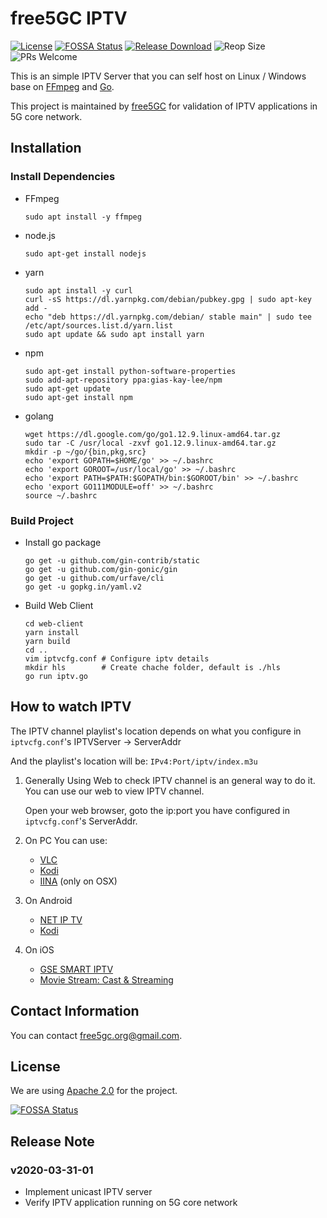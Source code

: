 # free5GC IPTV
[![License](https://img.shields.io/github/license/free5gc/IPTV)](./LICENSE.txt)
[![FOSSA Status](https://app.fossa.io/api/projects/git%2Bgithub.com%2Ffree5gc%2FIPTV.svg?type=shield)](https://app.fossa.io/projects/git%2Bgithub.com%2Ffree5gc%2FIPTV?ref=badge_shield)
[![Release Download](https://img.shields.io/github/downloads/free5gc/IPTV/total)](https://github.com/free5gc/IPTV/releases)
![Reop Size](https://img.shields.io/github/repo-size/free5gc/IPTV)
![PRs Welcome](https://img.shields.io/badge/PRs-welcome-brightgreen.svg)


This is an simple IPTV Server that you can self host on Linux / Windows base on [FFmpeg](https://www.ffmpeg.org/) and [Go](https://golang.org/).

This project is maintained by [free5GC](https://free5gc.org) for validation of IPTV applications in 5G core network.

## Installation

### Install Dependencies

- FFmpeg

    ```shell
    sudo apt install -y ffmpeg
    ```

- node.js

    ```shell
    sudo apt-get install nodejs
    ```

- yarn

    ```shell
    sudo apt install -y curl
    curl -sS https://dl.yarnpkg.com/debian/pubkey.gpg | sudo apt-key add -
    echo "deb https://dl.yarnpkg.com/debian/ stable main" | sudo tee /etc/apt/sources.list.d/yarn.list
    sudo apt update && sudo apt install yarn
    ```

- npm

    ```shell
    sudo apt-get install python-software-properties
    sudo add-apt-repository ppa:gias-kay-lee/npm
    sudo apt-get update
    sudo apt-get install npm
    ```

- golang

    ```shell
    wget https://dl.google.com/go/go1.12.9.linux-amd64.tar.gz
    sudo tar -C /usr/local -zxvf go1.12.9.linux-amd64.tar.gz
    mkdir -p ~/go/{bin,pkg,src}
    echo 'export GOPATH=$HOME/go' >> ~/.bashrc
    echo 'export GOROOT=/usr/local/go' >> ~/.bashrc
    echo 'export PATH=$PATH:$GOPATH/bin:$GOROOT/bin' >> ~/.bashrc
    echo 'export GO111MODULE=off' >> ~/.bashrc
    source ~/.bashrc
    ```

### Build Project

- Install go package

    ```shell
    go get -u github.com/gin-contrib/static
    go get -u github.com/gin-gonic/gin
    go get -u github.com/urfave/cli
    go get -u gopkg.in/yaml.v2
    ```

- Build Web Client

    ```shell
    cd web-client
    yarn install
    yarn build
    cd ..
    vim iptvcfg.conf # Configure iptv details
    mkdir hls        # Create chache folder, default is ./hls
    go run iptv.go
    ```

## How to watch IPTV

The IPTV channel playlist's location depends on what you configure in `iptvcfg.conf`'s IPTVServer -> ServerAddr

And the playlist's location will be: `IPv4:Port/iptv/index.m3u`

1. Generally
    Using Web to check IPTV channel is an general way to do it. You can use our web to view IPTV channel.

    Open your web browser, goto the ip:port you have configured in `iptvcfg.conf`'s ServerAddr.

2. On PC
    You can use:
    - [VLC](https://www.videolan.org/vlc/index.zh-TW.html)
    - [Kodi](https://kodi.tv/)
    - [IINA](https://iina.io/) (only on OSX)

3. On Android
    - [NET IP TV](https://play.google.com/store/apps/details?id=com.dnamedya.netiptv)
    - [Kodi](https://play.google.com/store/apps/details?id=org.xbmc.kodi)

4. On iOS
     - [GSE SMART IPTV](https://apps.apple.com/us/app/gse-smart-iptv/id1028734023)
     - [Movie Stream: Cast & Streaming](https://apps.apple.com/us/app/movie-stream-ip-tv-films/id1450912244)

## Contact Information

You can contact [free5gc.org@gmail.com](mailto:free5gc.org@gmail.com).

## License

We are using [Apache 2.0](./LICENSE.txt) for the project.


[![FOSSA Status](https://app.fossa.io/api/projects/git%2Bgithub.com%2Ffree5gc%2FIPTV.svg?type=large)](https://app.fossa.io/projects/git%2Bgithub.com%2Ffree5gc%2FIPTV?ref=badge_large)

## Release Note

### v2020-03-31-01

+ Implement unicast IPTV server
+ Verify IPTV application running on 5G core network
